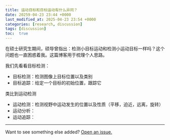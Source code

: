 ```yaml
---
title: 运动目标和目标运动有什么异同？
date: 20259-04-23 23:44 +0000
last_modified_at: 2025-04-23 23:54 +0000
categories: [research, discussion]
tags: [discussion]
toc:  true
---
```


在硕士研究生期间，硕导曾指出：检测小目标运动和检测小运动目标一样吗？这个问题也一直困惑着我。这篇博客用于梳理个人思路。

<!-- 如果你在google scholar，跳出来的文章通常都是二三十年之前的，而且很多都是关于生物研究。如果我们将时间限定到近5年， -->

我们先看看目标检测：
- 目标检测：检测图像上目标位置以及类别
- 目标追踪：给定一个目标的初始位置，跟踪它

类比到运动检测
- 运动检测：检测视野中运动发生的位置以及性质（平移，迫近，远离，旋转）
- 运动分析：
- 运动追踪：

---

Want to see something else added? <a href="https://github.com/MingshuoXu/MingshuoXu.github.io/issues/new">Open an issue.</a>

[^fn-sample_footnote]: Handy! Now click the return link to go back.
